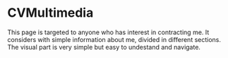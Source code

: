 # CVMultimedia
This page is targeted to anyone who has interest in contracting me. 
It considers with simple information about me, divided in different sections.
The visual part is very simple but easy to undestand and navigate.
